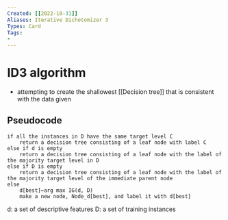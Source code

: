 ```yaml
---
Created: [[2022-10-31]]
Aliases: Iterative Dichotomizer 3
Types: Card
Tags: 
- 
---
```

# ID3 algorithm
- attempting to create the shallowest [[Decision tree]] that is consistent with the data given

## Pseudocode
```Pseudocode
if all the instances in D have the same target level C
	return a decision tree consisting of a leaf node with label C
else if d is empty
	return a decision tree consisting of a leaf node with the label of the majority target level in D
else if D is empty
	return a decision tree consisting of a leaf node with the label of the majority target level of the immediate parent node
else
	d[best]←arg max IG(d, D)
	make a new node, Node_d[best], and label it with d[best]
```
d: a set of descriptive features
D: a set of training instances